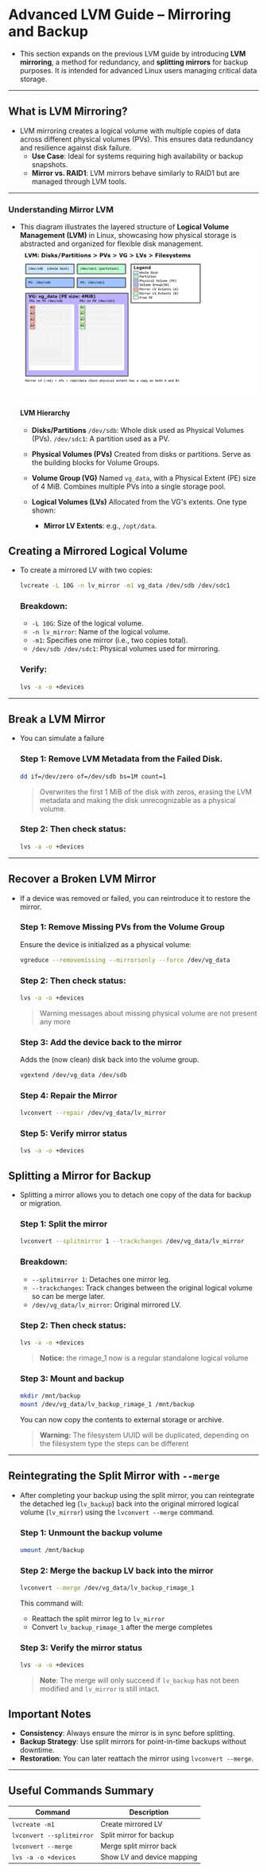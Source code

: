 # Advanced LVM Guide – Mirroring and Backup

- This section expands on the previous LVM guide by introducing **LVM mirroring**, a method for redundancy, and **splitting mirrors** for backup purposes. It is intended for advanced Linux users managing critical data storage.

---

## What is LVM Mirroring?
  - LVM mirroring creates a logical volume with multiple copies of data across different physical volumes (PVs). This ensures data redundancy and resilience against disk failure.
    - **Use Case**: Ideal for systems requiring high availability or backup snapshots.
    - **Mirror vs. RAID1**: LVM mirrors behave similarly to RAID1 but are managed through LVM tools.

---

### Understanding Mirror LVM

- This diagram illustrates the layered structure of **Logical Volume Management (LVM)** in Linux, showcasing how physical storage is abstracted and organized for flexible disk management.
  ![Screenshoot LVM Architecture ](./.attachments/lvm002.png)

  #### LVM Hierarchy
  - **Disks/Partitions**
    `/dev/sdb`: Whole disk used as Physical Volumes (PVs).
    `/dev/sdc1`: A partition used as a PV.


  - **Physical Volumes (PVs)**
    Created from disks or partitions.
    Serve as the building blocks for Volume Groups.


  - **Volume Group (VG)**
    Named `vg_data`, with a Physical Extent (PE) size of 4 MiB.
    Combines multiple PVs into a single storage pool.


  - **Logical Volumes (LVs)**
    Allocated from the VG's extents.
    One type shown:
      - **Mirror LV Extents**: e.g., `/opt/data`.
      



## Creating a Mirrored Logical Volume
  - To create a mirrored LV with two copies:
    ```bash
    lvcreate -L 10G -n lv_mirror -m1 vg_data /dev/sdb /dev/sdc1
    ```

    ### Breakdown:
    - `-L 10G`: Size of the logical volume.
    - `-n lv_mirror`: Name of the logical volume.
    - `-m1`: Specifies one mirror (i.e., two copies total).
    - `/dev/sdb /dev/sdc1`: Physical volumes used for mirroring.

    ### Verify:
    ```bash
    lvs -a -o +devices
    ```

---

## Break a LVM Mirror
  - You can simulate a failure
    ### Step 1: Remove LVM Metadata from the Failed Disk.
    ```bash
    dd if=/dev/zero of=/dev/sdb bs=1M count=1
    ```
    > Overwrites the first 1 MiB of the disk with zeros, erasing the LVM metadata and making the disk unrecognizable as a physical volume.

    ### Step 2: Then check status:
    ```bash
    lvs -a -o +devices
    ```

---

## Recover a Broken LVM Mirror
  - If a device was removed or failed, you can reintroduce it to restore the mirror.
    ### Step 1: Remove Missing PVs from the Volume Group
    Ensure the device is initialized as a physical volume:
    ```bash
    vgreduce --removemissing --mirrorsonly --force /dev/vg_data
    ```

    ### Step 2: Then check status:
    ```bash
    lvs -a -o +devices
    ```
    > Warning messages about missing physical volume are not present any more

    ### Step 3: Add the device back to the mirror
    Adds the (now clean) disk back into the volume group.

    ```bash
    vgextend /dev/vg_data /dev/sdb
    ```

    ### Step 4: Repair the Mirror
    ```bash
    lvconvert --repair /dev/vg_data/lv_mirror
    ```

    ### Step 5: Verify mirror status
    ```bash
    lvs -a -o +devices
    ```

## Splitting a Mirror for Backup
  - Splitting a mirror allows you to detach one copy of the data for backup or migration.

    ### Step 1: Split the mirror
    ```bash
    lvconvert --splitmirror 1 --trackchanges /dev/vg_data/lv_mirror
    ```

    ### Breakdown:
    - `--splitmirror 1`: Detaches one mirror leg.
    - `--trackchanges`: Track changes between the original logical volume so can be merge later.
    - `/dev/vg_data/lv_mirror`: Original mirrored LV.

    ### Step 2: Then check status:
    ```bash
    lvs -a -o +devices
    ```
    > **Notice:** the rimage_1 now is a regular standalone logical volume

    ### Step 3: Mount and backup
    ```bash
    mkdir /mnt/backup
    mount /dev/vg_data/lv_backup_rimage_1 /mnt/backup
    ```

    You can now copy the contents to external storage or archive.
    > **Warning:** The filesystem UUID will be duplicated, depending on the filesystem type the steps can be different

---

## Reintegrating the Split Mirror with `--merge`
  - After completing your backup using the split mirror, you can reintegrate the detached leg (`lv_backup`) back into the original mirrored logical volume (`lv_mirror`) using the `lvconvert --merge` command.
    ### Step 1: Unmount the backup volume
    ```bash
    umount /mnt/backup
    ```

    ### Step 2: Merge the backup LV back into the mirror
    ```bash
    lvconvert --merge /dev/vg_data/lv_backup_rimage_1
    ```

    This command will:
      - Reattach the split mirror leg to `lv_mirror`
      - Convert `lv_backup_rimage_1` after the merge completes

    ### Step 3: Verify the mirror status
    ```bash
    lvs -a -o +devices
    ```

    > **Note**: The merge will only succeed if `lv_backup` has not been modified and `lv_mirror` is still intact.


## Important Notes

  - **Consistency**: Always ensure the mirror is in sync before splitting.
  - **Backup Strategy**: Use split mirrors for point-in-time backups without downtime.
  - **Restoration**: You can later reattach the mirror using `lvconvert --merge`.

---

## Useful Commands Summary
  | Command | Description |
  |--------|-------------|
  | `lvcreate -m1` | Create mirrored LV |
  | `lvconvert --splitmirror` | Split mirror for backup |
  | `lvconvert --merge` | Merge split mirror back |
  | `lvs -a -o +devices` | Show LV and device mapping |

